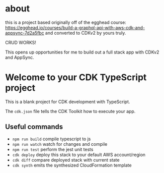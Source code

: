 # about

this is a project based originally off of the egghead course: https://egghead.io/courses/build-a-graphql-api-with-aws-cdk-and-appsync-7d2a5fbc
and converted to CDKv2 by yours truly.

CRUD WORKS!

This opens up opportunities for me to build out a full stack app with CDKv2 and AppSync.

# Welcome to your CDK TypeScript project

This is a blank project for CDK development with TypeScript.

The `cdk.json` file tells the CDK Toolkit how to execute your app.

## Useful commands

- `npm run build` compile typescript to js
- `npm run watch` watch for changes and compile
- `npm run test` perform the jest unit tests
- `cdk deploy` deploy this stack to your default AWS account/region
- `cdk diff` compare deployed stack with current state
- `cdk synth` emits the synthesized CloudFormation template
